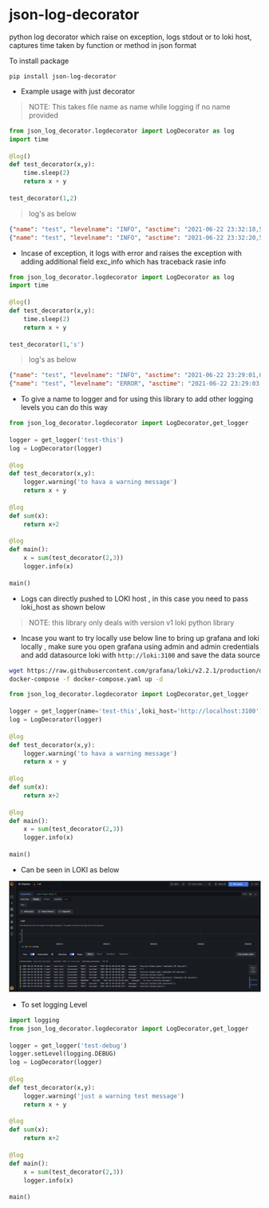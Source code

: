 # json-log-decorator
python log decorator which raise on exception, logs stdout or to loki host, captures time taken by function or method in json format

To install package 
```
pip install json-log-decorator
```

* Example usage with just decorator
> NOTE: This takes file name as name while logging if no name provided
```python
from json_log_decorator.logdecorator import LogDecorator as log
import time

@log()
def test_decorator(x,y):
    time.sleep(2)
    return x + y

test_decorator(1,2)
```
> log's as below

```json
{"name": "test", "levelname": "INFO", "asctime": "2021-06-22 23:32:18,564", "message": "Function Called:[test_decorator]"}
{"name": "test", "levelname": "INFO", "asctime": "2021-06-22 23:32:20,568", "message": "Function Ended:[test_decorator] timetaken:[2] Seconds"}
```

* Incase of exception, it logs with error and raises the exception with adding additional field exc_info which has traceback rasie info 

```python
from json_log_decorator.logdecorator import LogDecorator as log
import time

@log()
def test_decorator(x,y):
    time.sleep(2)
    return x + y

test_decorator(1,'s')
```
> log's as below

```json
{"name": "test", "levelname": "INFO", "asctime": "2021-06-22 23:29:01,097", "message": "Function Called:[test_decorator]"}
{"name": "test", "levelname": "ERROR", "asctime": "2021-06-22 23:29:03,100", "message": "Exception in test_decorator", "exc_info": "Traceback (most recent call last):\n  File \"/json-log-decorator/json_log_decorator/logdecorator.py\", line 17, in wrapper\n    val = func(*args, **kwargs)\n  File \"/json-log-decorator/json_log_decorator/test.py\", line 7, in test_decorator\n    return x + y\nTypeError: unsupported operand type(s) for +: 'int' and 'str'"}
```

* To give a name to logger and for using this library to add other logging levels you can do this way

```python
from json_log_decorator.logdecorator import LogDecorator,get_logger

logger = get_logger('test-this')
log = LogDecorator(logger)

@log
def test_decorator(x,y):
    logger.warning('to hava a warning message')
    return x + y

@log
def sum(x):
    return x+2

@log
def main():
    x = sum(test_decorator(2,3))
    logger.info(x)

main()
```

* Logs can directly pushed to LOKI host , in this case you need to pass loki_host as shown below

> NOTE: this library only deals with version v1 loki python library

* Incase you want to try locally use below line to bring up grafana and loki locally , make sure you open grafana using admin and admin credentials and add datasource loki with `http://loki:3100` and save the data source

```bash
wget https://raw.githubusercontent.com/grafana/loki/v2.2.1/production/docker-compose.yaml -O docker-compose.yaml
docker-compose -f docker-compose.yaml up -d
```

```python
from json_log_decorator.logdecorator import LogDecorator,get_logger

logger = get_logger(name='test-this',loki_host='http://localhost:3100')
log = LogDecorator(logger)

@log
def test_decorator(x,y):
    logger.warning('to hava a warning message')
    return x + y

@log
def sum(x):
    return x+2

@log
def main():
    x = sum(test_decorator(2,3))
    logger.info(x)

main()
```

* Can be seen in LOKI as below 

![img.png](docs/img.png)


* To set logging Level 

```python
import logging
from json_log_decorator.logdecorator import LogDecorator,get_logger

logger = get_logger('test-debug')
logger.setLevel(logging.DEBUG)
log = LogDecorator(logger)

@log
def test_decorator(x,y):
    logger.warning('just a warning test message')
    return x + y

@log
def sum(x):
    return x+2

@log
def main():
    x = sum(test_decorator(2,3))
    logger.info(x)

main()
```